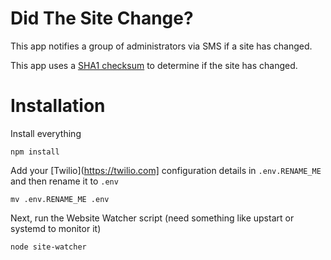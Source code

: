 # Did The Site Change?

This app notifies a group of administrators via SMS if a site has changed.  

This app uses a [SHA1 checksum](https://en.wikipedia.org/wiki/SHA-1) to determine if the site has changed.


# Installation

Install everything

`npm install`

Add your [Twilio](https://twilio.com] configuration details in `.env.RENAME_ME` and then rename it to `.env`

`mv .env.RENAME_ME .env`

Next, run the Website Watcher script (need something like upstart or systemd to monitor it)

`node site-watcher`

